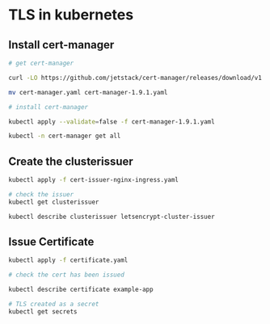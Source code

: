 # TLS in kubernetes

## Install cert-manager

```sh
# get cert-manager

curl -LO https://github.com/jetstack/cert-manager/releases/download/v1.9.1/cert-manager.yaml

mv cert-manager.yaml cert-manager-1.9.1.yaml

# install cert-manager

kubectl apply --validate=false -f cert-manager-1.9.1.yaml

kubectl -n cert-manager get all
```

## Create the clusterissuer

```sh
kubectl apply -f cert-issuer-nginx-ingress.yaml

# check the issuer
kubectl get clusterissuer

kubectl describe clusterissuer letsencrypt-cluster-issuer
```

## Issue Certificate

```sh
kubectl apply -f certificate.yaml

# check the cert has been issued

kubectl describe certificate example-app

# TLS created as a secret
kubectl get secrets
```
